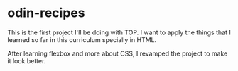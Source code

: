 # odin-recipes
This is the first project I'll be doing with TOP. I want to apply the things that I learned so far in this curriculum specially in HTML. 

After learning flexbox and more about CSS, I revamped the project to make it look better.
